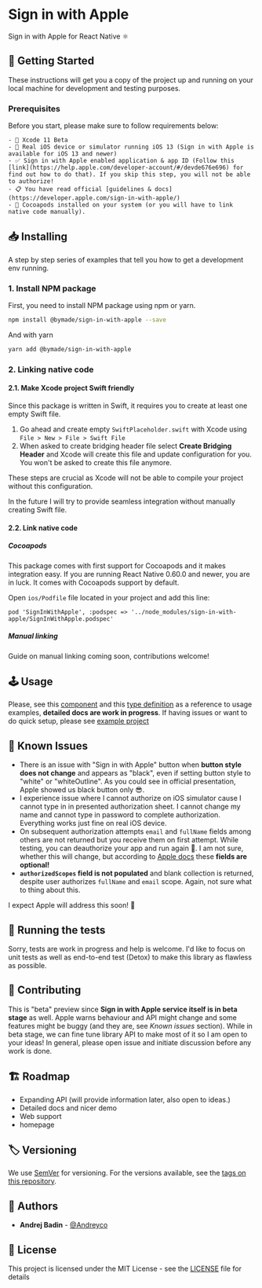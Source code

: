 # Sign in with Apple

Sign in with Apple for React Native ⚛

## 🏁 Getting Started

These instructions will get you a copy of the project up and running on your local machine for development and testing purposes.

### Prerequisites

Before you start, please make sure to follow requirements below:

```
- 🔨 Xcode 11 Beta
- 📱 Real iOS device or simulator running iOS 13 (Sign in with Apple is available for iOS 13 and newer)
- ✅ Sign in with Apple enabled application & app ID (Follow this [link](https://help.apple.com/developer-account/#/devde676e696) for find out how to do that). If you skip this step, you will not be able to authorize!
- 📋 You have read official [guidelines & docs](https://developer.apple.com/sign-in-with-apple/)
- 🥜 Cocoapods installed on your system (or you will have to link native code manually).
```

## 📥 Installing

A step by step series of examples that tell you how to get a development env running.

### 1. Install NPM package

First, you need to install NPM package using npm or yarn.

```sh
npm install @bymade/sign-in-with-apple --save
```

And with yarn

```bash
yarn add @bymade/sign-in-with-apple
```

### 2. Linking native code

#### 2.1. Make Xcode project Swift friendly

Since this package is written in Swift, it requires you to create at least one empty Swift file.

1. Go ahead and create empty `SwiftPlaceholder.swift` with Xcode using `File > New > File > Swift File`
2. When asked to create bridging header file select **Create Bridging Header** and Xcode will create this file and update configuration for you. You won't be asked to create this file anymore.

These steps are crucial as Xcode will not be able to compile your project without this configuration.

In the future I will try to provide seamless integration without manually creating Swift file.

#### 2.2. Link native code

##### Cocoapods

This package comes with first support for Cocoapods and it makes integration easy.
If you are running React Native 0.60.0 and newer, you are in luck. It comes with Cocoapods support by default.

Open `ios/Podfile` file located in your project and add this line:

```
pod 'SignInWithApple', :podspec => '../node_modules/sign-in-with-apple/SignInWithApple.podspec'
```

##### Manual linking

Guide on manual linking coming soon, contributions welcome!

## 🕹️ Usage

Please, see this [component](https://github.com/Andreyco/sign-in-with-apple/blob/master/Example/App.tsx#L25) and this [type definition](https://github.com/Andreyco/sign-in-with-apple/blob/master/src/SignInWithAppleButton.tsx#L19) as a reference to usage examples, **detailed docs are work in progress**. If having issues or want to do quick setup, please see [example project](https://github.com/Andreyco/sign-in-with-apple/blob/master/Example)

## 🐛 Known Issues

- There is an issue with "Sign in with Apple" button when **button style does not change** and appears as "black", even if setting button style to "white" or "whiteOutline". As you could see in official presentation, Apple showed us black button only 😎.
- I experience issue where I cannot authorize on iOS simulator cause I cannot type in in presented authorization sheet. I cannot change my name and cannot type in password to complete authorization. Everything works just fine on real iOS device.
- On subsequent authorization attempts `email` and `fullName` fields among others are not returned but you receive them on first attempt. While testing, you can deauthorize your app and run again 🤦‍. I am not sure, whether this will change, but according to [Apple docs](https://developer.apple.com/documentation/authenticationservices/asauthorizationappleidcredential) these **fields are optional!**
- **`authorizedScopes` field is not populated** and blank collection is returned, despite user authorizes `fullName` and `email` scope. Again, not sure what to thing about this.

I expect Apple will address this soon! 👏

## 🧪 Running the tests

Sorry, tests are work in progress and help is welcome. I'd like to focus on unit tests as well as end-to-end test (Detox) to make this library as flawless as possible.

## 🔀 Contributing

This is "beta" preview since **Sign in with Apple service itself is in beta stage** as well. Apple warns behaviour and API might change and some features might be buggy (and they are, see _Known issues_ section).
While in beta stage, we can fine tune library API to make most of it so I am open to your ideas! In general, please open issue and initiate discussion before any work is done.

## 🏗 Roadmap

- Expanding API (will provide information later, also open to ideas.)
- Detailed docs and nicer demo
- Web support
- homepage

## 🏷 Versioning

We use [SemVer](http://semver.org/) for versioning. For the versions available, see the [tags on this repository](https://github.com/your/project/tags).

## 👥 Authors

- **Andrej Badin** - [@Andreyco](https://github.com/andreyco)

## 📄 License

This project is licensed under the MIT License - see the [LICENSE](LICENSE) file for details
